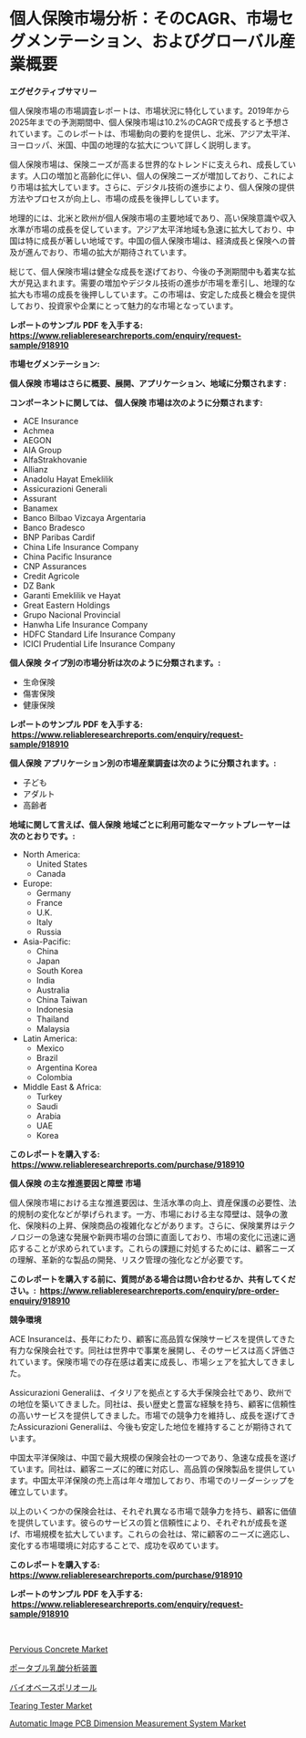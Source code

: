 <p><h1>個人保険市場分析：そのCAGR、市場セグメンテーション、およびグローバル産業概要</h1></p><p><strong>エグゼクティブサマリー</strong></p>
<p><p>個人保険市場の市場調査レポートは、市場状況に特化しています。2019年から2025年までの予測期間中、個人保険市場は10.2%のCAGRで成長すると予想されています。このレポートは、市場動向の要約を提供し、北米、アジア太平洋、ヨーロッパ、米国、中国の地理的な拡大について詳しく説明します。</p><p>個人保険市場は、保険ニーズが高まる世界的なトレンドに支えられ、成長しています。人口の増加と高齢化に伴い、個人の保険ニーズが増加しており、これにより市場は拡大しています。さらに、デジタル技術の進歩により、個人保険の提供方法やプロセスが向上し、市場の成長を後押ししています。</p><p>地理的には、北米と欧州が個人保険市場の主要地域であり、高い保険意識や収入水準が市場の成長を促しています。アジア太平洋地域も急速に拡大しており、中国は特に成長が著しい地域です。中国の個人保険市場は、経済成長と保険への普及が進んでおり、市場の拡大が期待されています。</p><p>総じて、個人保険市場は健全な成長を遂げており、今後の予測期間中も着実な拡大が見込まれます。需要の増加やデジタル技術の進歩が市場を牽引し、地理的な拡大も市場の成長を後押ししています。この市場は、安定した成長と機会を提供しており、投資家や企業にとって魅力的な市場となっています。</p></p>
<p><strong>レポートのサンプル PDF を入手する: <a href="https://www.reliableresearchreports.com/enquiry/request-sample/918910">https://www.reliableresearchreports.com/enquiry/request-sample/918910</a></strong></p>
<p><strong>市場セグメンテーション:</strong></p>
<p><strong> 個人保険 市場はさらに概要、展開、アプリケーション、地域に分類されます :</strong></p>
<p><strong>コンポーネントに関しては、 個人保険 市場は次のように分類されます: &nbsp;</strong></p>
<p><ul><li>ACE Insurance</li><li>Achmea</li><li>AEGON</li><li>AIA Group</li><li>AlfaStrakhovanie</li><li>Allianz</li><li>Anadolu Hayat Emeklilik</li><li>Assicurazioni Generali</li><li>Assurant</li><li>Banamex</li><li>Banco Bilbao Vizcaya Argentaria</li><li>Banco Bradesco</li><li>BNP Paribas Cardif</li><li>China Life Insurance Company</li><li>China Pacific Insurance</li><li>CNP Assurances</li><li>Credit Agricole</li><li>DZ Bank</li><li>Garanti Emeklilik ve Hayat</li><li>Great Eastern Holdings</li><li>Grupo Nacional Provincial</li><li>Hanwha Life Insurance Company</li><li>HDFC Standard Life Insurance Company</li><li>ICICI Prudential Life Insurance Company</li></ul></p>
<p><strong> 個人保険 タイプ別の市場分析は次のように分類されます。:</strong></p>
<p><ul><li>生命保険</li><li>傷害保険</li><li>健康保険</li></ul></p>
<p><strong>レポートのサンプル PDF を入手する: &nbsp;<a href="https://www.reliableresearchreports.com/enquiry/request-sample/918910">https://www.reliableresearchreports.com/enquiry/request-sample/918910</a></strong></p>
<p><strong> 個人保険 アプリケーション別の市場産業調査は次のように分類されます。:</strong></p>
<p><ul><li>子ども</li><li>アダルト</li><li>高齢者</li></ul></p>
<p><strong>地域に関して言えば、個人保険 地域ごとに利用可能なマーケットプレーヤーは次のとおりです。:</strong></p>
<p><ul>
    <li>
        North America:
        <ul>
            <li>United States</li>
            <li>Canada</li>
        </ul>
    </li>
    <li>
        Europe:
        <ul>
            <li>Germany</li>
            <li>France</li>
            <li>U.K.</li>
            <li>Italy</li>
            <li>Russia</li>
        </ul>
    </li>
    <li>
        Asia-Pacific:
        <ul>
            <li>China</li>
            <li>Japan</li>
            <li>South Korea</li>
            <li>India</li>
            <li>Australia</li>
            <li>China Taiwan</li>
            <li>Indonesia</li>
            <li>Thailand</li>
            <li>Malaysia</li>
        </ul>
    </li>
    <li>
        Latin America:
        <ul>
            <li>Mexico</li>
            <li>Brazil</li>
            <li>Argentina Korea</li>
            <li>Colombia</li>
        </ul>
    </li>
    <li>
        Middle East & Africa:
        <ul>
            <li>Turkey</li>
            <li>Saudi</li>
            <li>Arabia</li>
            <li>UAE</li>
            <li>Korea</li>
        </ul>
    </li>
    </ul></p>
<p><strong>このレポートを購入する: &nbsp;<a href="https://www.reliableresearchreports.com/purchase/918910">https://www.reliableresearchreports.com/purchase/918910</a></strong></p>
<p><strong>個人保険 の主な推進要因と障壁 市場</strong></p>
<p><p>個人保険市場における主な推進要因は、生活水準の向上、資産保護の必要性、法的規制の変化などが挙げられます。一方、市場における主な障壁は、競争の激化、保険料の上昇、保険商品の複雑化などがあります。さらに、保険業界はテクノロジーの急速な発展や新興市場の台頭に直面しており、市場の変化に迅速に適応することが求められています。これらの課題に対処するためには、顧客ニーズの理解、革新的な製品の開発、リスク管理の強化などが必要です。</p></p>
<p><strong>このレポートを購入する前に、質問がある場合は問い合わせるか、共有してください。:&nbsp; <a href="https://www.reliableresearchreports.com/enquiry/pre-order-enquiry/918910">https://www.reliableresearchreports.com/enquiry/pre-order-enquiry/918910</a></strong></p>
<p><strong>競争環境</strong></p>
<p><p>ACE Insuranceは、長年にわたり、顧客に高品質な保険サービスを提供してきた有力な保険会社です。同社は世界中で事業を展開し、そのサービスは高く評価されています。保険市場での存在感は着実に成長し、市場シェアを拡大してきました。</p><p>Assicurazioni Generaliは、イタリアを拠点とする大手保険会社であり、欧州での地位を築いてきました。同社は、長い歴史と豊富な経験を持ち、顧客に信頼性の高いサービスを提供してきました。市場での競争力を維持し、成長を遂げてきたAssicurazioni Generaliは、今後も安定した地位を維持することが期待されています。</p><p>中国太平洋保険は、中国で最大規模の保険会社の一つであり、急速な成長を遂げています。同社は、顧客ニーズに的確に対応し、高品質の保険製品を提供しています。中国太平洋保険の売上高は年々増加しており、市場でのリーダーシップを確立しています。</p><p>以上のいくつかの保険会社は、それぞれ異なる市場で競争力を持ち、顧客に価値を提供しています。彼らのサービスの質と信頼性により、それぞれが成長を遂げ、市場規模を拡大しています。これらの会社は、常に顧客のニーズに適応し、変化する市場環境に対応することで、成功を収めています。</p></p>
<p><strong>このレポートを購入する: &nbsp; <a href="https://www.reliableresearchreports.com/purchase/918910">https://www.reliableresearchreports.com/purchase/918910</a></strong></p>
<p><strong>レポートのサンプル PDF を入手する: &nbsp;<a href="https://www.reliableresearchreports.com/enquiry/request-sample/918910">https://www.reliableresearchreports.com/enquiry/request-sample/918910</a></strong><strong></strong></p>
<p>&nbsp;</p>
<p><p><a href="https://github.com/bentleemidoriestelle7o/Market-Research-Report-List-1/blob/main/pervious-concrete-market.md">Pervious Concrete Market</a></p><p><a href="https://github.com/mohamedbakry57/Market-Research-Report-List-2/blob/main/7561435182723.md">ポータブル乳酸分析装置</a></p><p><a href="https://github.com/lababdou/Market-Research-Report-List-2/blob/main/8279252182724.md">バイオベースポリオール</a></p><p><a href="https://issuu.com/reportprime-2/docs/tearing-tester-market-size-2030.pptx">Tearing Tester Market</a></p><p><a href="https://issuu.com/reportprime-2/docs/automatic-image-pcb-dimension-measurement-system-m">Automatic Image PCB Dimension Measurement System Market</a></p></p>